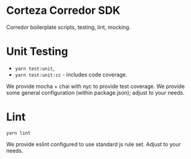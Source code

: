 # Corteza Corredor SDK
Corredor boilerplate scripts, testing, lint, mocking.

# Unit Testing
* `yarn test:unit`,
* `yarn test:unit:cc` - includes code coverage.

We provide mocha + chai with nyc to provide test coverage.
We provide some general configuration (within package.json); adjust to your needs.

# Lint
`yarn lint`

We provide eslint configured to use standard js rule set. Adjust to your needs.
